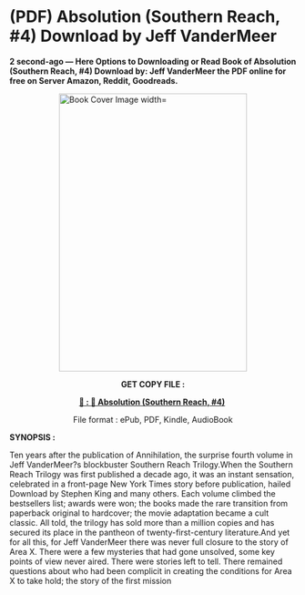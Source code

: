 # (PDF) Absolution (Southern Reach, #4) Download by Jeff VanderMeer

<p><strong>2 second-ago &mdash; Here Options to Downloading or Read Book of Absolution (Southern Reach, #4) Download by: Jeff VanderMeer the PDF online for free on Server Amazon, Reddit, Goodreads.</strong></p><p><a href="https://us.ebookarea.xyz/?book=210367505-absolution"><img style="display: block; margin-left: auto; margin-right: auto;" src="https://i.gr-assets.com/images/S/compressed.photo.goodreads.com/books/1712258927l/210367505.jpg" alt="Book Cover Image width=" width="330" height="488" /></a></p><p style="text-align: center;"><strong>GET COPY FILE :</strong></p><p style="text-align: center;"><strong><a href="https://us.ebookarea.xyz/?book=210367505-absolution" target="_blank" rel="noopener">📢 : 🔗 Absolution (Southern Reach, #4)</a>&nbsp;</strong></p><p style="text-align: center;">File format : ePub, PDF, Kindle, AudioBook</p><p><strong>SYNOPSIS :</strong></p><p>Ten years after the publication of Annihilation, the surprise fourth volume in Jeff VanderMeer?s blockbuster Southern Reach Trilogy.When the Southern Reach Trilogy was first published a decade ago, it was an instant sensation, celebrated in a front-page New York Times story before publication, hailed Download by Stephen King and many others. Each volume climbed the bestsellers list; awards were won; the books made the rare transition from paperback original to hardcover; the movie adaptation became a cult classic. All told, the trilogy has sold more than a million copies and has secured its place in the pantheon of twenty-first-century literature.And yet for all this, for Jeff VanderMeer there was never full closure to the story of Area X. There were a few mysteries that had gone unsolved, some key points of view never aired. There were stories left to tell. There remained questions about who had been complicit in creating the conditions for Area X to take hold; the story of the first mission </p>
